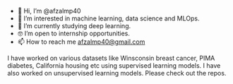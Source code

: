 - 👋 Hi, I’m @afzalmp40
- 👀 I’m interested in machine learning, data science and MLOps.
- 🌱 I’m currently studying deep learning. 
- 🤓 I’m open to internship opportunities. 
- 📫 How to reach me afzalmp40@gmail.com

I have worked on various datasets like Winsconsin breast cancer, PIMA diabetes, California housing etc using supervised learning models.
I have also worked on unsupervised learning models. 
Please check out the repos.

<!---
afzalmp40/afzalmp40 is a ✨ special ✨ repository because its `README.md` (this file) appears on your GitHub profile.
You can click the Preview link to take a look at your changes.
--->
